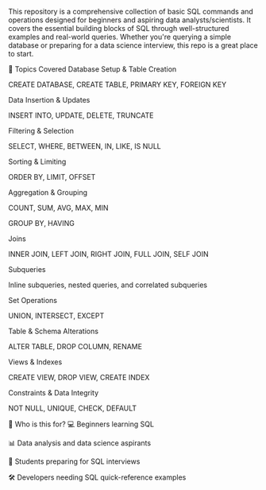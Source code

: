 This repository is a comprehensive collection of basic SQL commands and operations designed for beginners and aspiring data analysts/scientists. It covers the essential building blocks of SQL through well-structured examples and real-world queries. Whether you're querying a simple database or preparing for a data science interview, this repo is a great place to start.

📌 Topics Covered
Database Setup & Table Creation

CREATE DATABASE, CREATE TABLE, PRIMARY KEY, FOREIGN KEY

Data Insertion & Updates

INSERT INTO, UPDATE, DELETE, TRUNCATE

Filtering & Selection

SELECT, WHERE, BETWEEN, IN, LIKE, IS NULL

Sorting & Limiting

ORDER BY, LIMIT, OFFSET

Aggregation & Grouping

COUNT, SUM, AVG, MAX, MIN

GROUP BY, HAVING

Joins

INNER JOIN, LEFT JOIN, RIGHT JOIN, FULL JOIN, SELF JOIN

Subqueries

Inline subqueries, nested queries, and correlated subqueries

Set Operations

UNION, INTERSECT, EXCEPT

Table & Schema Alterations

ALTER TABLE, DROP COLUMN, RENAME

Views & Indexes

CREATE VIEW, DROP VIEW, CREATE INDEX

Constraints & Data Integrity

NOT NULL, UNIQUE, CHECK, DEFAULT

🧠 Who is this for?
💻 Beginners learning SQL

📊 Data analysis and data science aspirants

🧪 Students preparing for SQL interviews

🛠️ Developers needing SQL quick-reference examples

